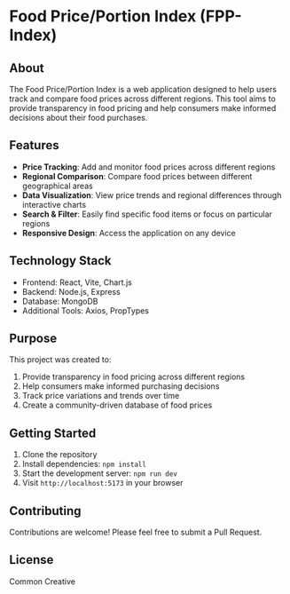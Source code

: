 # Food Price/Portion Index (FPP-Index)

## About
The Food Price/Portion Index is a web application designed to help users track and compare food prices across different regions. This tool aims to provide transparency in food pricing and help consumers make informed decisions about their food purchases.

## Features
- **Price Tracking**: Add and monitor food prices across different regions
- **Regional Comparison**: Compare food prices between different geographical areas
- **Data Visualization**: View price trends and regional differences through interactive charts
- **Search & Filter**: Easily find specific food items or focus on particular regions
- **Responsive Design**: Access the application on any device

## Technology Stack
- Frontend: React, Vite, Chart.js
- Backend: Node.js, Express
- Database: MongoDB
- Additional Tools: Axios, PropTypes

## Purpose
This project was created to:
1. Provide transparency in food pricing across different regions
2. Help consumers make informed purchasing decisions
3. Track price variations and trends over time
4. Create a community-driven database of food prices

## Getting Started
1. Clone the repository
2. Install dependencies: `npm install`
3. Start the development server: `npm run dev`
4. Visit `http://localhost:5173` in your browser

## Contributing
Contributions are welcome! Please feel free to submit a Pull Request.

## License
Common Creative
